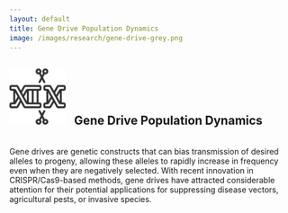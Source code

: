 ```yaml
---
layout: default
title: Gene Drive Population Dynamics
image: /images/research/gene-drive-grey.png
---
```


## <img style="width:100px; padding-right: 10px;" src="/images/research/gene-drive-grey.png"> Gene Drive Population Dynamics

<br/>
Gene drives are genetic constructs that can bias transmission of desired alleles to progeny, allowing these alleles to rapidly increase in frequency even when they are negatively selected. With recent innovation in CRISPR/Cas9-based methods, gene drives have attracted considerable attention for their potential applications for suppressing disease vectors, agricultural pests, or invasive species. 


